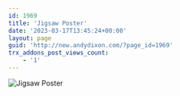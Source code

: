 ```yaml
---
id: 1969
title: 'Jigsaw Poster'
date: '2023-03-17T13:45:24+00:00'
layout: page
guid: 'http://new.andydixon.com/?page_id=1969'
trx_addons_post_views_count:
    - '1'
---
```


![Jigsaw Poster](https://i0.wp.com/assets.g8x2.ldn.idrivee2-23.com/posters/Jigsaw%20Poster%2001.jpg?w=1200&ssl=1 "Jigsaw Poster")